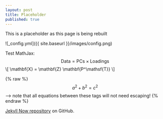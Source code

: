 ```yaml
---
layout: post
title: Placeholder
published: true
---
```


This is a placeholder as this page is being rebuilt

![_config.yml]({{ site.baseurl }}/images/config.png)

Test MathJax: 
$$ \mathsf{Data = PCs} \times \mathsf{Loadings} $$
\\[ \mathbf{X} = \mathbf{Z} \mathbf{P^\mathsf{T}} \\]

{% raw %}
 $$a^2 + b^2 = c^2$$ --> note that all equations between these tags will not need escaping! 
{% endraw %}

 [Jekyll Now repository](https://github.com/barryclark/jekyll-now) on GitHub.

